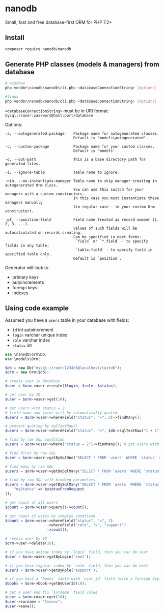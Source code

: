 nanodb
======
Small, fast and free database-first ORM for PHP 7.2+


Install
-------
```sh
composer require nanodb/nanodb
```


Generate PHP classes (models & managers) from database
------------------------------------------------------
```sh
# windows
php vendor\nanodb\nanodb\cli.php <databaseConnectionString> [options]

#linux
php vendor/nanodb/nanodb/cli.php <databaseConnectionString> [options]
```

`<databaseConnectionString>` must be in URI format: `mysql://user:password@host:port/database`

Options:
```
-a, --autogenerated-package    Package name for autogenerated classes.
                               Default is 'models\autogenerated'.

-c, --custom-package           Package name for your custom classes.
                               Default is 'models'.

-o, --out-path                 This is a base directory path for generated files.

-i, --ignore-table             Table name to ignore.

-nim, --no-instantiate-manager Table name to skip manager creating in autogenerated Orm class.
                               You can use this switch for your managers with a custom constructors.
                               In this case you must instantiate these managers manually
                               (in regular case - in your custom Orm constructor).

-pf, --position-field          Field name treated as record number (1, 2, 3, ...).
                               Values of such fields will be autocalculated on records creating.
                               Can be specified in next forms:
                                `field` or `*.field` - to specify fields in any table;
                                `table.field` - to specify field in specified table only.
                               Default is `position`.
```

Generator will look to:
 * primary keys
 * autoincrements
 * foreign keys
 * indexes


Using code example
------------------

Assumed you have a `users` table in your database with fields:
 * `id` int autoincrement
 * `login` varchar unique index
 * `role` varchar index
 * `status` int

```php
use \nanodb\orm\Db;
use \models\Orm;

$db = new Db("mysql://root:123456@localhost/testdb");
$orm = new Orm($db);

# create user in database
$user = $orm->user->create($login, $role, $status);

# get user by ID
$user = $orm->user->get(10);

# get users with status = 2
# field name and value will be automatically quoted
$users = $orm->user->whereField("status", "=", 2)->findMany(); 

# prevent quoting by sqlTextRaw()
$users = $orm->user->whereField("status", "=", $db->sqlTextRaw("1 + 1"))->findMany(); 

# find by raw SQL condition
$users = $orm->user->where("status = 2")->findMany(); # get users with status = 2

# find first by raw SQL
$user = $orm->user->getBySqlOne("SELECT * FROM `users` WHERE `status` = " . $db->quote($statusFromRequest));

# find many by raw SQL
$users = $orm->user->getBySqlMany("SELECT * FROM `users` WHERE `status` = 2");

# find by raw SQL with binding parameters
$users = $orm->user->getBySqlMany("SELECT * FROM `users` WHERE `status` = {myStatus}", [
	"myStatus" => $statusFromRequest 
]);

# get count of all users
$count = $orm->user->query()->count();

# get count of users by complex condition
$count = $orm->user->whereField("status", "=", 1)
                   ->whereField("role", "=", "support")
                   ->count();

# remove user by ID
$orm->user->delete(10);

# if you have unique index by `login` field, then you can do next
$user = $orm->user->getByLogin('root');

# if you have regular index by `role` field, then you can do next
$users = $orm->user->getByRole('support');

# if you have a `books` table with `user_id` field (with a foreign key), then you can do next
$books = $orm->book->getByUserId(10);

# get a user and fix `surname` field value
$user = $orm->user->get(10);
$user->surname = "Ivanov";
$user->save();
```

